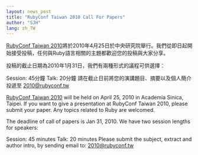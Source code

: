 ```yaml
---
layout: news_post
title: "RubyConf Taiwan 2010 Call For Papers"
author: "SJH"
lang: zh_TW
---
```


[RubyConf Taiwan
2010][1]將於2010年4月25日於中央研究院舉行。我們從即日起開始接受投稿，任何與Ruby語言相關的主題都歡迎您的投稿與大家分享。

投稿的截止日期為2010年1月31日，我們有兩種形式的議程可供選擇：

Session: 45分鐘 Talk: 20分鐘 請在截止日前將您的演講題目、摘要以及個人簡介投遞至
[2010@rubyconf.tw](mailto:2010@rubyconf.tw)

[RubyConf Taiwan 2010][1] will be held on April 25, 2010 in Academia
Sinica, Taipei. If you want to give a presentation at RubyConf Taiwan
2010, please submit your paper. Any topics related to Ruby are welcomed.

The deadline of call of papers is Jan 31, 2010. We have two session
lengths for speakers:

Session: 45 minutes Talk: 20 minutes Please submit the subject, extract
and author intro, by sending email to:
[2010@rubyconf.tw](mailto:2010@rubyconf.tw)



[1]: http://rubyconf.tw/2010/ 
